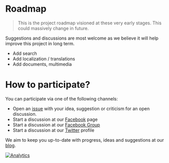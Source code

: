 # Roadmap

> This is the project roadmap visioned at these very early stages. This could massively change in future.

Suggestions and discussions are most welcome as we believe it will help improve this project in long term.

- Add search
- Add localization / translations
- Add documents, multimedia

# How to participate?

You can participate via one of the following channels:

* Open an [issue](https://github.com/pklocal/roadmap/issues/new) with your idea, suggestion or criticism for an open discussion.
* Start a discussion at our [Facebook](https://www.facebook.com/localpakistan) page
* Start a discussion at our [Facebook Group](https://www.facebook.com/groups/643030409449705/)
* Start a discussion at our [Twitter](https://www.twitter.com/localcompk) profile

We aim to keep you up-to-date with progress, ideas and suggestions at our [blog](https://www.github.com/localpk/blog).
 
[![Analytics](https://ga-beacon.appspot.com/UA-50688851-1/localpk/roadmap)](https://github.com/igrigorik/ga-beacon)
